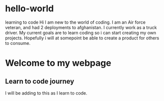 # hello-world
learning to code
Hi
I am new to the world of coding.
I am an Air force veteran, and had 2 deployments to afghanistan.
I currently work as a truck driver.
My current goals are to learn coding so i can start creating my own projects.
Hopefully i will at somepoint be able to create a product for others to consume.
<h1>Welcome to my webpage</h1>
<h2>Learn to code journey</h2>
<main>
  <p> I will be adding to this as I learn to code.</p>
</main>
